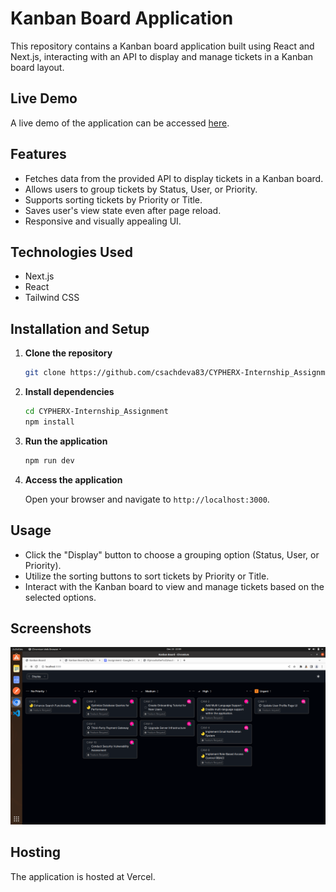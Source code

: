 # Kanban Board Application

This repository contains a Kanban board application built using React and Next.js, interacting with an API to display and manage tickets in a Kanban board layout.

## Live Demo

A live demo of the application can be accessed [here](#).

## Features

- Fetches data from the provided API to display tickets in a Kanban board.
- Allows users to group tickets by Status, User, or Priority.
- Supports sorting tickets by Priority or Title.
- Saves user's view state even after page reload.
- Responsive and visually appealing UI.

## Technologies Used

- Next.js
- React
- Tailwind CSS

## Installation and Setup

1. **Clone the repository**

    ```bash
    git clone https://github.com/csachdeva83/CYPHERX-Internship_Assignment.git
    ```

2. **Install dependencies**

    ```bash
    cd CYPHERX-Internship_Assignment
    npm install
    ```

3. **Run the application**

    ```bash
    npm run dev
    ```

4. **Access the application**

    Open your browser and navigate to `http://localhost:3000`.

## Usage

- Click the "Display" button to choose a grouping option (Status, User, or Priority).
- Utilize the sorting buttons to sort tickets by Priority or Title.
- Interact with the Kanban board to view and manage tickets based on the selected options.


## Screenshots

![Page](screenshot/home.png)

## Hosting

The application is hosted at Vercel.


